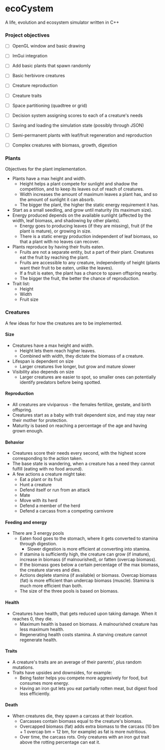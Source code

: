 # ecoCystem

A life, evolution and ecosystem simulator written in C++

### Project objectives
- [ ] OpenGL window and basic drawing
- [ ] ImGui integration
- [ ] Add basic plants that spawn randomly
- [ ] Basic herbivore creatures
- [ ] Creature reproduction
- [ ] Creature traits
- [ ] Space partitioning (quadtree or grid)
- [ ] Decision system assigning scores to each of a creature's needs
- [ ] Saving and loading the simulation state (possibly through JSON)
- [ ] Semi-permanent plants with leaf/fruit regeneration and reproduction
- [ ] Complex creatures with biomass, growth, digestion


### Plants
Objectives for the plant implementation.
* Plants have a max height and width.
  * Height helps a plant compete for sunlight and shadow the competition, and to keep its leaves out of reach of creatures.
  * Width increases the amount of maximum leaves a plant has, and so the amount of sunlight it can absorb.
  * The bigger the plant, the higher the static energy requirement it has.
* Start as a small seedling, and grow until maturity (its maximum size).
* Energy produced depends on the available sunlight (affected by the width, leaf biomass, and shadowing by other plants).
  * Energy goes to producing leaves (if they are missing), fruit (if the plant is mature), or growing in size.
  * There is a static energy production independent of leaf biomass, so that a plant with no leaves can recover.
* Plants reproduce by having their fruits eaten.
  * Fruits are not a separate entity, but a part of their plant. Creatures eat the fruit by reaching the plant.
  * Fruits are accessible to any creature, independently of height (plants want their fruit to be eaten, unlike the leaves).
  * If a fruit is eaten, the plant has a chance to spawn offspring nearby.
  * The bigger the fruit, the better the chance of reproduction.
* Trait list:
  * Height
  * Width
  * Fruit size

### Creatures
A few ideas for how the creatures are to be implemented.
#### Size
* Creatures have a max height and width.
  * Height lets them reach higher leaves.
  * Combined with width, they dictate the biomass of a creature.
* Lifespan is dependent on size
  * Larger creatures live longer, but grow and mature slower
* Visibility also depends on size
  * Larger creatures are easier to spot, so smaller ones can potentially identify predators before being spotted.
#### Reproduction
* All creatures are viviparous - the females fertilize, gestate, and birth offspring.
* Creatures start as a baby with trait dependent size, and may stay near their mother for protection.
* Maturity is based on reaching a percentage of the age and having grown enough.
#### Behavior
* Creatures score their needs every second, with the highest score corresponding to the action taken.
* The base state is wandering, when a creature has a need they cannot fulfill (eating with no food around).
* A few actions a creature might take:
  * Eat a plant or its fruit
  * Hunt a creature
  * Defend itself or run from an attack
  * Mate
  * Move with its herd
  * Defend a member of the herd
  * Defend a carcass from a competing carnivore
#### Feeding and energy
* There are 3 energy pools
  * Eaten food goes to the stomach, where it gets converted to stamina through digestion.
    * Slower digestion is more efficient at converting into stamina.
  * If stamina is sufficiently high, the creature can grow (if imature), increase in biomass (if malnourished), or fatten (overcap biomass).
  * If the biomass goes below a certain percentage of the max biomass, the creature starves and dies.
  * Actions deplete stamina (if available) or biomass. Overcap biomass (fat) is more efficient than undercap biomass (muscle). Stamina is much more efficient than both.
  * The size of the three pools is based on biomass.
#### Health
* Creatures have health, that gets reduced upon taking damage. When it reaches 0, they die.
  * Maximum health is based on biomass. A malnourished creature has less maximum health.
  * Regenerating health costs stamina. A starving creature cannot regenerate health.
#### Traits
* A creature's traits are an average of their parents', plus random mutations.
* Traits have upsides and downsides, for example:
  * Being faster helps you compete more aggresively for food, but consumes more energy.
  * Having an iron gut lets you eat partially rotten meat, but digest food less efficiently.
#### Death
* When creatures die, they spawn a carcass at their location.
  * Carcasses contain biomass equal to the creature's biomass.
  * Overcapped biomass (fat) adds extra biomass to the carcass (10 bm + 1 overcap bm = 12 bm, for example) as fat is more nutritious.
  * Over time, the carcass rots. Only creatures with an iron gut trait above the rotting percentage can eat it.
